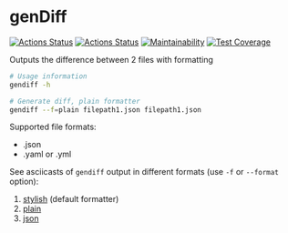 # genDiff

[![Actions Status](https://github.com/juliaovod/frontend-project-lvl2/workflows/hexlet-check/badge.svg)](https://github.com/juliaovod/frontend-project-lvl2/actions)
[![Actions Status](https://github.com/juliaovod/frontend-project-lvl2/actions/workflows/nodejs.yml/badge.svg)](https://github.com/juliaovod/frontend-project-lvl2/actions)
[![Maintainability](https://api.codeclimate.com/v1/badges/93f5dc8cf8fef23501fe/maintainability)](https://codeclimate.com/github/juliaovod/frontend-project-lvl2/maintainability)
[![Test Coverage](https://api.codeclimate.com/v1/badges/93f5dc8cf8fef23501fe/test_coverage)](https://codeclimate.com/github/juliaovod/frontend-project-lvl2/test_coverage)

Outputs the difference between 2 files with formatting

```bash
# Usage information
gendiff -h

# Generate diff, plain formatter
gendiff --f=plain filepath1.json filepath1.json
```

Supported file formats:
* .json
* .yaml or .yml

See asciicasts of `gendiff` output in different formats (use `-f` or `--format` option):

1. [stylish](https://asciinema.org/a/lJkPsJPr10JaQbwv0nWLxZ1rh) (default formatter)
2. [plain](https://asciinema.org/a/4dMJS27T5Tb7Sjumkc7f6gMta)
3. [json](https://asciinema.org/a/p0avrOn4kOqYUddGR2CNIzDVe)
